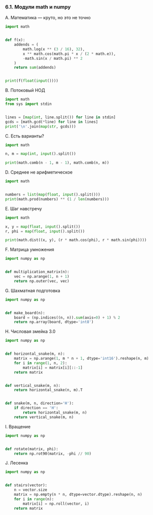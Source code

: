 ### 6.1. Модули math и numpy

A. Математика — круто, но это не точно
```python
import math


def f(x):
    addends = (
        math.log(x ** (3 / 16), 32),
        x ** math.cos(math.pi * x / (2 * math.e)),
        -math.sin(x / math.pi) ** 2
    )
    return sum(addends)


print(f(float(input())))
```

B. Потоковый НОД
```python
import math
from sys import stdin


lines = [map(int, line.split()) for line in stdin]
gcds = [math.gcd(*line) for line in lines]
print('\n'.join(map(str, gcds)))
```

C. Есть варианты?
```python
import math

n, m = map(int, input().split())

print(math.comb(n - 1, m - 1), math.comb(n, m))
```

D. Среднее не арифметическое
```python
import math


numbers = list(map(float, input().split()))
print(math.prod(numbers) ** (1 / len(numbers)))
```

E. Шаг навстречу
```python
import math

x, y = map(float, input().split())
r, phi = map(float, input().split())

print(math.dist((x, y), (r * math.cos(phi), r * math.sin(phi))))
```

F. Матрица умножения
```python
import numpy as np


def multiplication_matrix(n):
    vec = np.arange(1, n + 1)
    return np.outer(vec, vec)
```

G. Шахматная подготовка
```python
import numpy as np


def make_board(n):
    board = (np.indices((n, n)).sum(axis=0) + 1) % 2
    return np.array(board, dtype='int8')
```

H. Числовая змейка 3.0
```python
import numpy as np


def horizontal_snake(m, n):
    matrix = np.arange(1, m * n + 1, dtype='int16').reshape(n, m)
    for i in range(1, n, 2):
        matrix[i] = matrix[i][::-1]
    return matrix


def vertical_snake(m, n):
    return horizontal_snake(n, m).T


def snake(m, n, direction='H'):
    if direction == 'H':
        return horizontal_snake(m, n)
    return vertical_snake(m, n)
```

I. Вращение
```python
import numpy as np


def rotate(matrix, phi):
    return np.rot90(matrix, -phi // 90)
```

J. Лесенка
```python
import numpy as np


def stairs(vector):
    n = vector.size
    matrix = np.empty(n * n, dtype=vector.dtype).reshape(n, n)
    for i in range(n):
        matrix[i] = np.roll(vector, i)
    return matrix
```